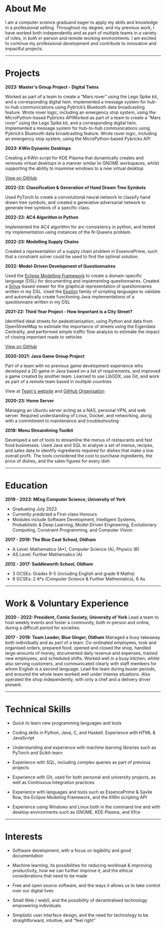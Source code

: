 # About Me
I am a computer science graduand eager to apply my skills and knowledge in a professional setting. Throughout my degree, and my previous work, I have worked both independently and as part of multiple teams in a variety of roles, in both in-person and remote working environments. I am excited to continue my professional development and contribute to innovative and impactful projects.

---
# Projects

**2023: Master's Group Project - Digital Twins**

Worked as part of a team to create a “Mars rover” using the Lego Spike kit, and a corresponding digital twin. Implemented a message system for hub-to-hub communications using Pybrick’s Bluetooth data broadcasting feature. Wrote rover logic, including an emergency stop system, using the MicroPython-based Pybricks APIWorked as part of a team to create a “Mars rover” using the Lego Spike kit, and a corresponding digital twin. Implemented a message system for hub-to-hub communications using Pybrick’s Bluetooth data broadcasting feature. Wrote rover logic, including an emergency stop system, using the MicroPython-based Pybricks API

**2023: KWin Dynamic Desktops**

Creating a KWin script for KDE Plasma that dynamically creates and removes virtual desktops in a manner similar to GNOME workspaces, whilst supporting the ability to maximise windows to a new virtual desktop

[View on GitHub](https://github.com/hk2906/dynamic-desktops)

**2022-23: Classification & Generation of Hand Drawn Tree Symbols**

Used PyTorch to create a convolutional neural network to classify hand drawn tree symbols, and created a generative adversarial network to generate tree symbols of a specific class.

**2022-23: AC4 Algorithm in Python**

Implemented the AC4 algorithm for arc-consistency in python, and tested my implementation using instances of the N-Queens problem.

**2022-23: Modelling Supply Chains**

Created a representation of a supply chain problem in EssencePrime, such that a constraint solver could be used to find the optimal solution.

**2022: Model-Driven Development of Questionnaires**

Used the [Eclipse Modelling Framework](https://www.eclipse.org/modeling/emf/) to create a domain-specific language (DSL) for documenting and implementing questionnaires. Created a [Sirius](https://www.eclipse.org/sirius/overview.html)-based viewer for the graphical representation of questionnaires written in my DSL. Used the [Epsilon](https://www.eclipse.org/epsilon/) family of scripting languages to validate and automatically create functioning Java implementations of a questionnaire written in my DSL

**2021-22: Third Year Project - How Important is a City Street?**

Identified ideal streets for pedestrianisation, using Python and data from OpenStreetMap to estimate the importance of streets using the Eigendata Centrality, and performed simple traffic flow analysis to estimate the impact of closing important roads to vehicles

[View on GitHub](https://github.com/hk2906/Undergrad-Project)

**2020-2021: Java Game Group Project**

Part of a team with no previous game development experience who developed a 2D game in Java based on a list of requirements, and improved a game created by another team. Learned to use LibGDX, use Git, and work as part of a remote team based in multiple countries

View at [Team's website](https://team-zanetta.github.io/) and [GitHub Organisation](https://github.com/Team-Zanetta) 

**2020-23: Home Server**

Managing an Ubuntu server acting as a NAS, personal VPN, and web server. Required understanding of Linux, Docker, and networking, along with a commitment to maintenance and troubleshooting

**2018: Menu Streamlining Toolkit**

Developed a set of tools to streamline the menus of restaurants and fast food businesses. Used Java and SQL to analyse a set of menus, recipes, and sales data to identify ingredients required for dishes that make a low overall profit. The tools considered the cost to purchase ingredients, the price of dishes, and the sales figures for every dish

---
# Education

**2019 - 2023: MEng Computer Science, University of York**
- Graduating July 2023
- Currently predicted a First-class Honours
- Modules include Software Development, Intelligent Systems, Probabilistic & Deep Learning, Model-Driven Engineering, Evolutionary Computing, Constraint Programming, and Computer Vision

**2017 - 2019: The Blue Coat School, Oldham**
- A Level: Mathematics (A*), Computer Science (A), Physics (B)
- AS Level: Further Mathematics (A)

**2012 - 2017: Saddleworth School, Oldham**
- 3 GCSEs: Grades 9-5 (including English and grade 9 Maths)
- 8 GCSEs: 2 A*s (Computer Science & Further Mathematics), 6 As

---
# Work & Voluntary Experience

**2020 - 2022: President, Comic Society, University of York**
Lead a team to host weekly events and foster a community, both in-person and online, during a difficult period for societies.

**2017 - 2019: Team Leader, Blue Ginger, Oldham**
Managed a busy takeaway both individually and as part of a team. Co-ordinated employees, took and organised orders, prepared food, opened and closed the shop, handled large amounts of money, documented daily revenue and expenses, trained new employees, and scheduled shifts. Worked well in a busy kitchen, whilst also serving customers, and communicated clearly with staff members for whom English is a second language. Lead the team during busier periods, and ensured the whole team worked well under intense situations. Also operated the shop independently, with only a chef and a delivery driver present.

---
# Technical Skills

- Quick to learn new programming languages and tools

- Coding skills in Python, Java, C, and Haskell. Experience with HTML & JavaScript

- Understanding and experience with machine learning libraries such as PyTorch and Scikit-learn

- Experience with SQL, including complex queries as part of previous projects

- Experience with Git, used for both personal and university projects, as well as Continuous Integration practices

- Experience with languages and tools such as EssencePrime & Savile Row, the Eclipse Modeling Framework, and the KWin scripting API

- Experience using Windows and Linux both in the command line and with desktop environments such as GNOME, KDE Plasma, and Xfce

---
# Interests

- Software development, with a focus on legibility and good documentation

- Machine learning, its possibilities for reducing workload & improving productivity, how we can further improve it, and the ethical considerations that need to be made

- Free and open source software, and the ways it allows us to take control over our digital lives

- Small Web / web0, and the possibility of decentralised technology empowering individuals

- Simplistic user interface design, and the need for technology to be straightforward, intuitive, and “feel right”
